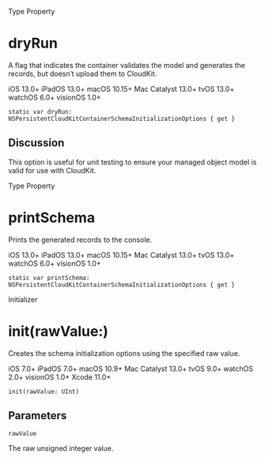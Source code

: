 Type Property

# dryRun

A flag that indicates the container validates the model and generates the
records, but doesn’t upload them to CloudKit.

iOS 13.0+  iPadOS 13.0+  macOS 10.15+  Mac Catalyst 13.0+  tvOS 13.0+  watchOS
6.0+  visionOS 1.0+

    
    
    static var dryRun: NSPersistentCloudKitContainerSchemaInitializationOptions { get }

## Discussion

This option is useful for unit testing to ensure your managed object model is
valid for use with CloudKit.

Type Property

# printSchema

Prints the generated records to the console.

iOS 13.0+  iPadOS 13.0+  macOS 10.15+  Mac Catalyst 13.0+  tvOS 13.0+  watchOS
6.0+  visionOS 1.0+

    
    
    static var printSchema: NSPersistentCloudKitContainerSchemaInitializationOptions { get }

Initializer

# init(rawValue:)

Creates the schema initialization options using the specified raw value.

iOS 7.0+  iPadOS 7.0+  macOS 10.9+  Mac Catalyst 13.0+  tvOS 9.0+  watchOS
2.0+  visionOS 1.0+  Xcode 11.0+

    
    
    init(rawValue: UInt)

##  Parameters

`rawValue`

    

The raw unsigned integer value.

